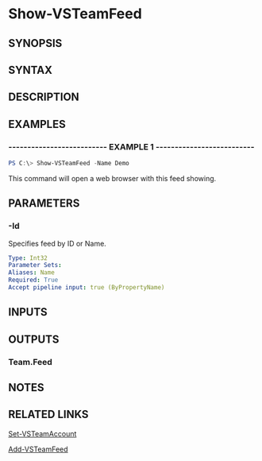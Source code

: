 <!-- #include "./common/header.md" -->

# Show-VSTeamFeed

## SYNOPSIS

<!-- #include "./synopsis/Show-VSTeamFeed.md" -->

## SYNTAX

## DESCRIPTION

<!-- #include "./synopsis/Show-VSTeamFeed.md" -->

## EXAMPLES

### -------------------------- EXAMPLE 1 --------------------------

```PowerShell
PS C:\> Show-VSTeamFeed -Name Demo
```

This command will open a web browser with this feed showing.

## PARAMETERS

### -Id

Specifies feed by ID or Name.

```yaml
Type: Int32
Parameter Sets:
Aliases: Name
Required: True
Accept pipeline input: true (ByPropertyName)
```

## INPUTS

## OUTPUTS

### Team.Feed

## NOTES

## RELATED LINKS

[Set-VSTeamAccount](Set-VSTeamAccount.md)

[Add-VSTeamFeed](Add-VSTeamFeed.md)